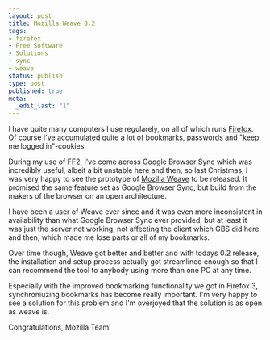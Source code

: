 ```yaml
---
layout: post
title: Mozilla Weave 0.2
tags:
- firefox
- Free Software
- Solutions
- sync
- weave
status: publish
type: post
published: true
meta:
  _edit_last: "1"
---
```

I have quite many computers I use regularely, on all of which runs <a href="http://www.mozilla.com">Firefox</a>. Of course I've accumulated quite a lot of bookmarks, passwords and "keep me logged in"-cookies.

During my use of FF2, I've come across Google Browser Sync which was incredibly useful, albeit a bit unstable here and then, so last Christmas, I was very happy to see the prototype of <a href="http://services.mozilla.com">Mozilla Weave</a> to be released. It promised the same feature set as Google Browser Sync, but build from the makers of the browser on an open architecture.

I have been a user of Weave ever since and it was even more inconsistent in availability than what Google Browser Sync ever provided, but at least it was just the server not working, not affecting the client which GBS did here and then, which made me lose parts or all of my bookmarks.

Over time though, Weave got better and better and with todays 0.2 release, the installation and setup process actually got streamlined enough so that I can recommend the tool to anybody using more than one PC at any time.

Especially with the improved bookmarking functionality we got in Firefox 3, synchroniuzing bookmarks has become really important. I'm very happy to see a solution for this problem and I'm overjoyed that the solution is as open as weave is.

Congratulations, Mozilla Team!
